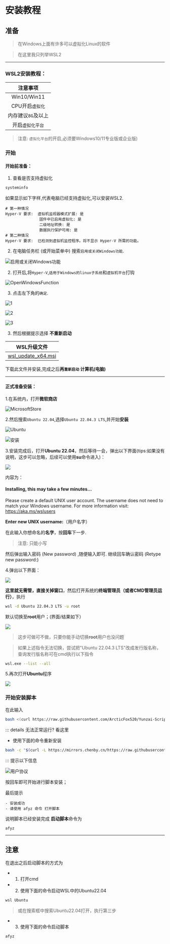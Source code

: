 # 安装教程
## 准备

> 在Windows上面有许多可以虚拟化Linux的软件

>在这里我只列举WSL2

---

### WSL2安装教程：

| 注意事项 |
| :------: |
| Win10/Win11 |
| CPU开启`虚拟化` |
| 内存建议`8G`及以上 |
| 开启`虚拟化平台` |
> 注意: `虚拟化平台`的开启,必须要Windows10/11专业版或企业版)

### 开始
#### 开始前准备：

1. 查看是否支持虚拟化
```powershell
systeminfo
```
如果显示如下字样,代表电脑已经支持虚拟化,可以安装WSL2.
```
# 第一种情况
Hyper-V 要求:  虚拟机监视器模式扩展: 是
               固件中已启用虚拟化: 是
               二级地址转换: 是
               数据执行保护可用: 是
# 第二种情况
Hyper-V 要求:  已检测到虚拟机监控程序。将不显示 Hyper-V 所需的功能。
```

2. 在电脑任务栏 (或开始菜单中) 搜索`启用或关闭Windows功能`.

![启用或关闭Windows功能](WindowsFunction.png)

2. 打开后,将`Hyper-V`,`适用于Windows的linux子系统`和`虚拟机平台`打钩

![OpenWindowsFunction](OpenWindowsFunction.png)

3. 点击左下角的`确定`.

![1](1.png)

![2](2.png)

![3](3.png)

3. 然后根据提示选择 **不重新启动**

| WSL升级文件 |
| :------: |
| [wsl_update_x64.msi](https://wslstorestorage.blob.core.windows.net/wslblob/wsl_update_x64.msi)|

下载此文件并安装,完成之后**再`重新启动` 计算机(电脑)**

---

#### 正式准备安装：
1.在系统内，打开**微软商店**

![MicrosoftStore](MicrosoftStore.png)

2.然后搜索`Ubuntu 22.04`,选择`Ubuntu 22.04.3 LTS`,并开始**安装**

![Ubuntu](ubuntu.png)

![安装](installUbuntu.png)

3.安装完成后，打开**Ubuntu 22.04**，然后等待一会，弹出以下界面(tips:如果没有说明，这步可以忽略，后续可以使用**su**命令进入)：

![](name.png)

内容为：
#### Installing, this may take a few minutes...
Please create a default UNIX user account. The username does not need to match your Windows username.
For more information visit: https://aka.ms/wslusers

**Enter new UNIX username:**（用户名字）

在此输入你想命名的**名字**，按**回车**下一步.
> 注意: 只能小写

然后弹出输入密码 (New password) ,随便输入即可.
继续回车确认密码 (Retype new password:)

4.弹出以下界面：

![](HOME.png)

**这里就无需管，直接关掉窗口**，然后打开系统的**终端管理员（或者CMD管理员运行）**，执行
```bash
wsl -d Ubuntu 22.04.3 LTS -u root
```
默认切换至**root**用户；(界面/结果如下）

![](root.png)

> 这步可做可不做，只要你能手动切换**root**用户也没问题

> 如果上述指令无法切换，尝试把"Ubuntu 22.04.3 LTS"改成发行版名称，查询发行版名称可在cmd执行以下指令

```bash
wsl.exe --list --all
```

5.再次打开**Ubuntu**程序

![](RootHOME.png)

### 开始安装脚本
在此输入
```bash
bash <(curl https://raw.githubusercontent.com/ArcticFox520/Yunzai-Script/main/start)
```
::: details 无法正常运行? 看这里
- 使用下面的命令重新安装
```bash
bash -c "$(curl -L https://mirrors.chenby.cn/https://raw.githubusercontent.com/ArcticFox520/Yunzai-Script/main/start)"
```
:::
提示以下信息

![用户协议](af.png)

按回车即可开始进行脚本安装；

最后提示
```
- 安装成功
- 请使用 afyz 命令 打开脚本
```
说明脚本已经安装完成
**启动脚本**命令为
```
afyz
```
---
## 注意
在退出之后启动脚本的方式为
- 1. 打开cmd
- 2. 使用下面的命令启动WSL中的Ubuntu22.04
```powershell
wsl Ubuntu
```

>或在搜索框中搜索Ubuntu22.04打开，执行第三步

- 3. 使用下面的命令启动脚本
```bash
afyz
```
